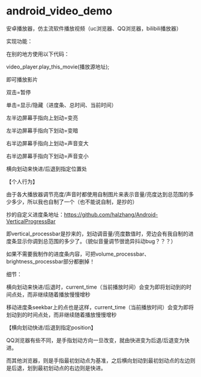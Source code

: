 # android_video_demo
安卓播放器，仿主流软件播放视频（uc浏览器、QQ浏览器，bilibili播放器）

实现功能：

在别的地方使用以下代码：

video_player.play_this_movie(播放源地址);

即可播放影片



双击=暂停

单击=显示/隐藏（进度条、总时间、当前时间）

左半边屏幕手指向上划动=变亮

左半边屏幕手指向下划动=变暗

右半边屏幕手指向上划动=声音变大

右半边屏幕手指向下划动=声音变小



横向划动来快进/后退到指定位置处


【个人行为】

由于各大播放器调节亮度/声音时都使用自制图片来表示音量/亮度达到总范围的多少多少，所以我也自制了一个（也不能说自制，是抄的）

抄的自定义进度条地址：https://github.com/halzhang/Android-VerticalProgressBar

即vertical_processbar是抄来的，划动调音量/亮度数值时，旁边会有我自制的进度条显示你调到总范围的多少了。（貌似音量调节很诡异抖动bug？？？）

如果不需要我制作的进度条内容，可把volume_processbar、brightness_processbar部分都删掉！



细节：

横向划动来快进/后退时，current_time（当前播放时间）会变为即将划动到的时间点处，而非继续随着播放慢慢增秒


移动进度条seekbar上的点也是这样，current_time（当前播放时间）会变为即将划动到的时间点处，而非继续随着播放慢慢增秒




【横向划动快进/后退到指定position】

QQ浏览器有些不同，是手指划动方向一旦改变，就由快进变为后退/后退变为快进。

而其他浏览器，则是手指最初划动点为基准，之后横向划动到最初划动点的左边则是后退，划到最初划动点的右边则是快进。

